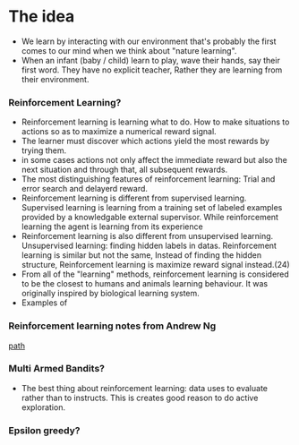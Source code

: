 # The idea  
- We learn by interacting with our environment that's probably the first comes to our mind when we think about "nature learning".  
- When an infant (baby / child) learn to play, wave their hands, say their first word. They have no explicit teacher, Rather they are learning from their environment.
### Reinforcement Learning?
- Reinforcement learning is learning what to do. How to make situations to actions so as to maximize a numerical reward signal.  
- The learner must discover which actions yield the most rewards by trying them.  
- in some cases actions not only affect the immediate reward but also the next situation and through that, all subsequent rewards.
- The most distinguishing features of reinforcement learning: Trial and error search and delayerd reward.  
- Reinforcement learning is different from supervised learning. Supervised learning is learning from a training set of labeled examples provided by a knowledgable external supervisor. While reinforcement learning the agent is learning from its experience
- Reinforcement learning is also different from unsupervised learning. Unsupervised learning: finding hidden labels in datas. Reinforcement learning is similar but not the same, Instead of finding the hidden structure, Reinforcement learning is maximize reward signal instead.(24)
- From all of the "learning" methods, reinforcement learning is considered to be the closest to humans and animals learning behaviour. It was originally inspired by biological learning system.
- Examples of  
### Reinforcement learning notes from Andrew Ng  
<a href="Notes\AndrewNg Note.md">path</a>

### Multi Armed Bandits?  
- The best thing about reinforcement learning: data uses to evaluate rather than to instructs. This is creates good reason to do active exploration.
### Epsilon greedy?